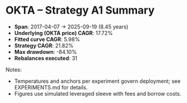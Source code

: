 # OKTA – Strategy A1 Summary

- **Span**: 2017-04-07 → 2025-09-19 (8.45 years)
- **Underlying (OKTA price) CAGR**: 17.72%
- **Fitted curve CAGR**: 5.98%
- **Strategy CAGR**: 21.82%
- **Max drawdown**: -84.10%
- **Rebalances executed**: 31

Notes:

- Temperatures and anchors per experiment govern deployment; see EXPERIMENTS.md for details.
- Figures use simulated leveraged sleeve with fees and borrow costs.
